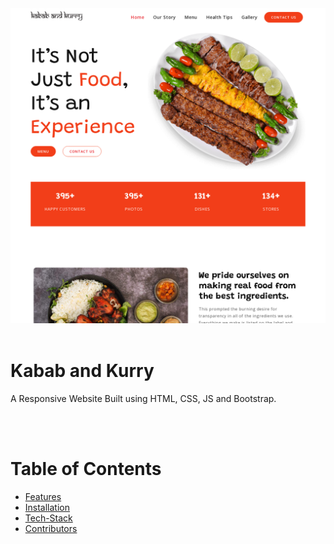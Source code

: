 
<img src="images\website.png">

<br>
<br>

# Kabab and Kurry

A Responsive Website Built using HTML, CSS, JS and Bootstrap.

<br>
<br>

# Table of Contents
- [Features](#Features)
- [Installation](#Installation)
- [Tech-Stack](#Tech-Stack)
- [Contributors](#Contributors)


<br>
<br>